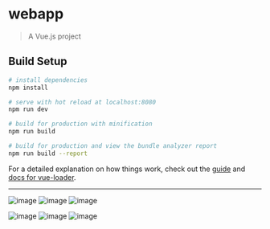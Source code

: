 # webapp

> A Vue.js project

## Build Setup

``` bash
# install dependencies
npm install

# serve with hot reload at localhost:8080
npm run dev

# build for production with minification
npm run build

# build for production and view the bundle analyzer report
npm run build --report
```

For a detailed explanation on how things work, check out the [guide](http://vuejs-templates.github.io/webpack/) and [docs for vue-loader](http://vuejs.github.io/vue-loader).

---
![image](https://github.com/xiaofangl/hasan/blob/master/tupian/1_login.jpeg?raw=true)
![image](https://github.com/xiaofangl/hasan/blob/master/tupian/nopermission.jpeg?raw=true)
![image](https://github.com/xiaofangl/hasan/blob/master/tupian/admindopermission.jpeg?raw=true)

![image](https://github.com/xiaofangl/hasan/blob/master/tupian/todopermission.jpeg?raw=true?)
![image](https://github.com/xiaofangl/hasan/blob/master/tupian/WechatMG2166.jpeg?raw=true)
![image](https://github.com/xiaofangl/hasan/blob/master/tupian/chengongmyself.jpeg?raw=true)
